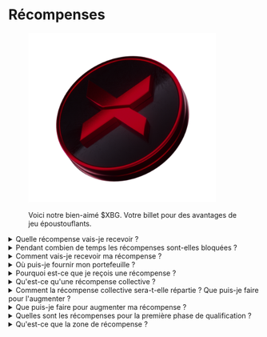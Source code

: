 # Récompenses

<figure><img src="../../.gitbook/assets/XBG_Coin_new.png" alt="" width="375"><figcaption><p>Voici notre bien-aimé $XBG. Votre billet pour des avantages de jeu époustouflants.</p></figcaption></figure>

<details>

<summary>Quelle récompense vais-je recevoir ?</summary>

En fonction de votre total de points et des objectifs collectifs atteints, vous recevrez une récompense individuelle en jetons $XBG, ainsi qu'une récompense collective en jetons $XBG. Toutes les récompenses sont [soumises à un délai de blocage](rewards-test.md#how-long-are-rewards-vested).

![](../../.gitbook/assets/Rewards.png)

</details>

<details>

<summary>Pendant combien de temps les récompenses sont-elles bloquées ?</summary>

</details>

<details>

<summary>Comment vais-je recevoir ma récompense ?</summary>

À la fin de la phase de qualification ou de la saison, les récompenses seront envoyées au portefeuille que vous avez fourni, en fonction de votre classement final une fois le concours terminé. Note : Toutes les récompenses sont [soumises à un délai de blocage](rewards-test.md#how-long-are-rewards-vested).

</details>

<details>

<summary>Où puis-je fournir mon portefeuille ?</summary>

</details>

<details>

<summary>Pourquoi est-ce que je reçois une récompense ?</summary>

Nous vous récompensons en guise d'appréciation pour votre participation active et votre contribution à l'expansion de la communauté XBorg et pour la promotion de notre jeton $XBG.

</details>

<details>

<summary>Qu'est-ce qu'une récompense collective ?</summary>

Une récompense collective est une démonstration de notre reconnaissance pour l'effort collectif des participants, où les récompenses sont augmentées en atteignant des niveaux de référence pendant la saison. Selon votre classement à la fin de la saison, vous recevrez une récompense supplémentaire provenant du pool collectif.

</details>

<details>

<summary>Comment la récompense collective sera-t-elle répartie ? Que puis-je faire pour l'augmenter ?</summary>

La répartition de la récompense collective est déterminée par votre classement et peut être augmentée collectivement en atteignant des jalons collectifs ou en accomplissant des actions éclair. Pour plus d'informations, veuillez vous référer aux [règles](rules-test.md).

</details>

<details>

<summary>Que puis-je faire pour augmenter ma récompense ?</summary>

La meilleure façon de maximiser votre récompense est de combiner constance et viralité. Plus votre portée est grande, plus vous monterez dans le classement.

</details>

<details>

<summary>Quelles sont les récompenses pour la première phase de qualification ?</summary>

Dans la première phase de qualification, les récompenses totales s'élèvent à un maximum de 100 000 XBG, dont une partie est liée à la réalisation des objectifs collectifs.

</details>

<details>

<summary>Qu'est-ce que la zone de récompense ?</summary>

</details>